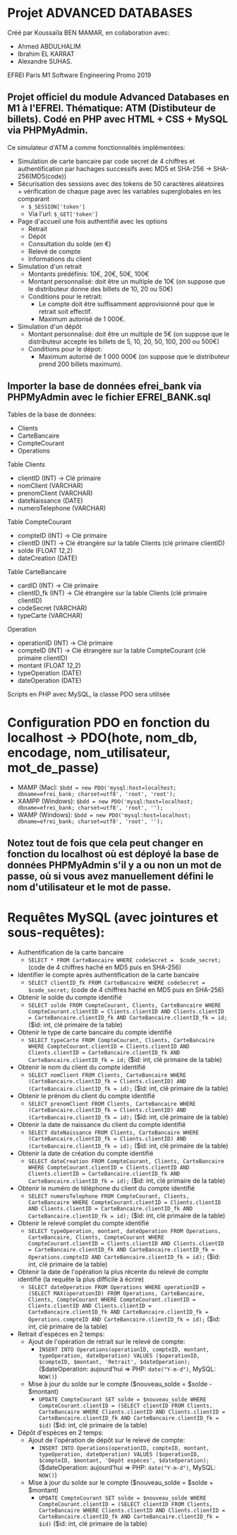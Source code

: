 # Projet ADVANCED DATABASES

Créé par Koussaïla BEN MAMAR, en collaboration avec:
* Ahmed ABDULHALIM
* Ibrahim EL KARRAT
* Alexandre SUHAS.

EFREI Paris M1 Software Engineering Promo 2019

## Projet officiel du module Advanced Databases en M1 à l'EFREI. Thématique: ATM (Distibuteur de billets). Codé en PHP avec HTML + CSS + MySQL via PHPMyAdmin.

Ce simulateur d'ATM a comme fonctionnalités implémentées:
* Simulation de carte bancaire par code secret de 4 chiffres et authentification par hachages successifs avec MD5 et SHA-256 -> SHA-256(MD5(code))
* Sécurisation des sessions avec des tokens de 50 caractères aléatoires + vérification de chaque page avec les variables superglobales en les comparant
  * ` $_SESSION['token'] `
  * Via l'url: ` $_GET['token'] ` 
* Page d'accueil une fois authentifié avec les options
  * Retrait
  * Dépôt
  * Consultation du solde (en €)
  * Relevé de compte
  * Informations du client
* Simulation d'un retrait
  * Montants prédéfinis: 10€, 20€, 50€, 100€
  * Montant personnalisé: doit être un multiple de 10€ (on suppose que le distributeur donne des billets de 10, 20 ou 50€)
  * Conditions pour le retrait: 
    * Le compte doit être suffisamment approvisionné pour que le retrait soit effectif.
    * Maximum autorisé de 1 000€.
* Simulation d'un dépôt
  * Montant personnalisé: doit être un multiple de 5€ (on suppose que le distributeur accepte les billets de 5, 10, 20, 50, 100, 200 ou 500€)
  * Conditions pour le dépot: 
    * Maximum autorisé de 1 000 000€ (on suppose que le distributeur prend 200 billets maximum).

## Importer la base de données efrei_bank via PHPMyAdmin avec le fichier EFREI_BANK.sql

Tables de la base de données:
- Clients 
- CarteBancaire
- CompteCourant
- Operations

Table Clients
- clientID (INT) -> Clé primaire
- nomClient (VARCHAR)
- prenomClient (VARCHAR)
- dateNaissance (DATE)
- numeroTelephone (VARCHAR)

Table CompteCourant
- compteID (INT) -> Clé primaire
- clientID (INT) -> Clé étrangère sur la table Clients (clé primaire clientID)
- solde (FLOAT 12,2)
- dateCreation (DATE)

Table CarteBancaire
- cardID (INT) -> Clé primaire
- clientID_fk (INT) -> Clé étrangère sur la table Clients (clé primaire clientID)
- codeSecret (VARCHAR)
- typeCarte (VARCHAR)

Operation
- operationID (INT) -> Clé primaire
- compteID (INT) -> Clé étrangère sur la table CompteCourant (clé primaire clientID)
- montant (FLOAT 12,2)
- typeOperation (DATE)
- dateOperation (DATE)

Scripts en PHP avec MySQL, la classe PDO sera utilisée

# Configuration PDO en fonction du localhost -> PDO(hote, nom_db, encodage, nom_utilisateur, mot_de_passe)
* MAMP (Mac): `$bdd = new PDO('mysql:host=localhost; dbname=efrei_bank; charset=utf8', 'root', 'root');`
* XAMPP (Windows): `$bdd = new PDO('mysql:host=localhost; dbname=efrei_bank; charset=utf8', 'root', '');`
* WAMP (Windows): `$bdd = new PDO('mysql:host=localhost; dbname=efrei_bank; charset=utf8', 'root', '');`

## Notez tout de fois que cela peut changer en fonction du localhost où est déployé la base de données PHPMyAdmin s'il y a ou non un mot de passe, où si vous avez manuellement défini le nom d'utilisateur et le mot de passe.

# Requêtes MySQL (avec jointures et sous-requêtes):
* Authentification de la carte bancaire
  * `SELECT * FROM CarteBancaire WHERE codeSecret =  $code_secret;` (code de 4 chiffres haché en MD5 puis en SHA-256)
* Identifier le compte après authentification de la carte bancaire
  * `SELECT clientID_fk FROM CarteBancaire WHERE codeSecret =  $code_secret;` (code de 4 chiffres haché en MD5 puis en SHA-256)
* Obtenir le solde du compte identifié
  * `SELECT solde FROM CompteCourant, Clients, CarteBancaire WHERE CompteCourant.clientID = Clients.clientID AND Clients.clientID = CarteBancaire.clientID_fk AND CarteBancaire.clientID_fk = id;` ($id: int, clé primaire de la table)
* Obtenir le type de carte bancaire du compte identifié
  * `SELECT typeCarte FROM CompteCourant, Clients, CarteBancaire WHERE CompteCourant.clientID = Clients.clientID AND Clients.clientID = CarteBancaire.clientID_fk AND CarteBancaire.clientID_fk = id;` ($id: int, clé primaire de la table)
* Obtenir le nom du client du compte identifié
  * `SELECT nomClient FROM Clients, CarteBancaire WHERE (CarteBancaire.clientID_fk = Clients.clientID) AND (CarteBancaire.clientID_fk = id);` ($id: int, clé primaire de la table)
* Obtenir le prénom du client du compte identifié
  * `SELECT prenomClient FROM Clients, CarteBancaire WHERE (CarteBancaire.clientID_fk = Clients.clientID) AND (CarteBancaire.clientID_fk = id);` ($id: int, clé primaire de la table)
* Obtenir la date de naissance du client du compte identifié
  * `SELECT dateNaissance FROM Clients, CarteBancaire WHERE (CarteBancaire.clientID_fk = Clients.clientID) AND (CarteBancaire.clientID_fk = id);` ($id: int, clé primaire de la table)
* Obtenir la date de création du compte identifié
  * `SELECT dateCreation FROM CompteCourant, Clients, CarteBancaire WHERE CompteCourant.clientID = Clients.clientID AND Clients.clientID = CarteBancaire.clientID_fk AND CarteBancaire.clientID_fk = id);` ($id: int, clé primaire de la table)
* Obtenir le numéro de téléphone du client du compte identifié
  * `SELECT numeroTelephone FROM CompteCourant, Clients, CarteBancaire WHERE CompteCourant.clientID = Clients.clientID AND Clients.clientID = CarteBancaire.clientID_fk AND CarteBancaire.clientID_fk = id);` ($id: int, clé primaire de la table)
* Obtenir le relevé complet du compte identifié
  * `SELECT typeOperation, montant, dateOperation FROM Operations, CarteBancaire, Clients, CompteCourant WHERE CompteCourant.clientID = Clients.clientID AND Clients.clientID = CarteBancaire.clientID_fk AND CarteBancaire.clientID_fk = Operations.compteID AND CarteBancaire.clientID_fk = id);` ($id: int, clé primaire de la table)
* Obtenir la date de l'opération la plus récente du relevé de compte identifié (la requête la plus difficile à écrire)
  * `SELECT dateOperation FROM Operations WHERE operationID = (SELECT MAX(operationID) FROM Operations, CarteBancaire, Clients, CompteCourant WHERE CompteCourant.clientID = Clients.clientID AND Clients.clientID = CarteBancaire.clientID_fk AND CarteBancaire.clientID_fk = Operations.compteID AND CarteBancaire.clientID_fk = id);` ($id: int, clé primaire de la table)
* Retrait d'espèces en 2 temps:
  * Ajout de l'opération de retrait sur le relevé de compte:
    * `INSERT INTO Operations(operationID, compteID, montant, typeOperation, dateOperation) VALUES ($operationID, $compteID, $montant, 'Retrait', $dateOperation);` ($dateOperation: aujourd'hui => PHP: `date("Y-m-d")`, MySQL: `NOW()`)
  * Mise à jour du solde sur le compte ($nouveau_solde = $solde - $montant)
    * `UPDATE CompteCourant SET solde = $nouveau_solde WHERE CompteCourant.clientID = (SELECT clientID FROM Clients, CarteBancaire WHERE Clients.clientID AND Clients.clientID = CarteBancaire.clientID_fk AND CarteBancaire.clientID_fk = $id)` ($id: int, clé primaire de la table)
* Dépôt d'espèces en 2 temps:
  * Ajout de l'opération de dépôt sur le relevé de compte:
    * `INSERT INTO Operations(operationID, compteID, montant, typeOperation, dateOperation) VALUES ($operationID, $compteID, $montant, 'Dépôt espèces', $dateOperation);` ($dateOperation: aujourd'hui => PHP: `date("Y-m-d")`, MySQL: `NOW()`)
  * Mise à jour du solde sur le compte ($nouveau_solde = $solde + $montant)
    * `UPDATE CompteCourant SET solde = $nouveau_solde WHERE CompteCourant.clientID = (SELECT clientID FROM Clients, CarteBancaire WHERE Clients.clientID AND Clients.clientID = CarteBancaire.clientID_fk AND CarteBancaire.clientID_fk = $id)` ($id: int, clé primaire de la table)